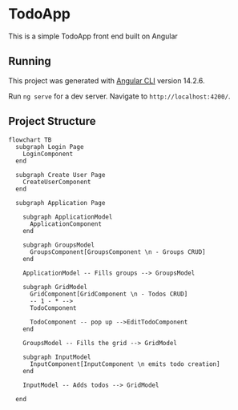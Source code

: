 # TodoApp

This is a simple TodoApp front end built on Angular

## Running

This project was generated with [Angular CLI](https://github.com/angular/angular-cli) version 14.2.6.

Run `ng serve` for a dev server. Navigate to `http://localhost:4200/`.

## Project Structure

``` mermaid
flowchart TB
  subgraph Login Page
    LoginComponent
  end

  subgraph Create User Page
    CreateUserComponent
  end

  subgraph Application Page
    
    subgraph ApplicationModel
      ApplicationComponent
    end
    
    subgraph GroupsModel
      GroupsComponent[GroupsComponent \n - Groups CRUD]
    end

    ApplicationModel -- Fills groups --> GroupsModel

    subgraph GridModel
      GridComponent[GridComponent \n - Todos CRUD]
      -- 1 - * -->
      TodoComponent

      TodoComponent -- pop up -->EditTodoComponent
    end

    GroupsModel -- Fills the grid --> GridModel

    subgraph InputModel
      InputComponent[InputComponent \n emits todo creation]
    end

    InputModel -- Adds todos --> GridModel

  end
```
